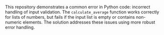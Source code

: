 This repository demonstrates a common error in Python code:  incorrect handling of input validation. The `calculate_average` function works correctly for lists of numbers, but fails if the input list is empty or contains non-numeric elements.  The solution addresses these issues using more robust error handling.